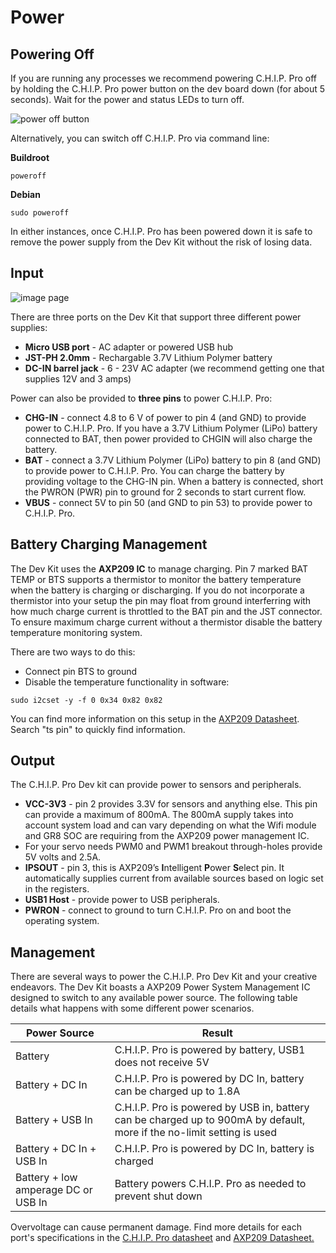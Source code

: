 # Power

## Powering Off

If you are running any processes we recommend powering C.H.I.P. Pro off by holding the C.H.I.P. Pro power button on the dev board down (for about 5 seconds). Wait for the power and status LEDs to turn off. 

![power off button](images/poweroffB.gif)

Alternatively, you can switch off C.H.I.P. Pro via command line:

**Buildroot**

```
poweroff
```

**Debian**

```
sudo poweroff
```

In either instances, once C.H.I.P. Pro has been powered down it is safe to remove the power supply from the Dev Kit without the risk of losing data. 

## Input

![image page](images/powerIn.jpg)

There are three ports on the Dev Kit that support three different power supplies:

* **Micro USB port** - AC adapter or powered USB hub 
* **JST-PH 2.0mm** - Rechargable 3.7V Lithium Polymer battery 
* **DC-IN barrel jack** - 6 - 23V AC adapter (we recommend getting one that supplies 12V and 3 amps)

Power can also be provided to **three pins** to power C.H.I.P. Pro:

* **CHG-IN** - connect 4.8 to 6 V of power to pin 4 (and GND) to provide power to C.H.I.P. Pro. If you have a 3.7V Lithium Polymer (LiPo) battery connected to BAT, then power provided to CHGIN will also charge the battery.
* **BAT** - connect a 3.7V Lithium Polymer (LiPo) battery to pin 8 (and GND) to provide power to C.H.I.P. Pro. You can charge the battery by providing voltage to the CHG-IN pin. When a battery is connected, short the PWRON (PWR) pin to ground for 2 seconds to start current flow. 
* **VBUS** - connect 5V to pin 50 (and GND to pin 53) to provide power to C.H.I.P. Pro.

## Battery Charging Management

The Dev Kit uses the **AXP209 IC** to manage charging. Pin 7 marked BAT TEMP or BTS supports a thermistor to monitor the battery temperature when the battery is charging or discharging.  If you do not incorporate a thermistor into your setup the pin may float from ground interferring with how much charge current is throttled to the BAT pin and the JST connector. To ensure maximum charge current without a thermistor disable the battery temperature monitoring system.

There are two ways to do this:

* Connect pin BTS to ground
* Disable the temperature functionality in software:

```shell
sudo i2cset -y -f 0 0x34 0x82 0x82
````

You can find more information on this setup in the [AXP209 Datasheet](https://github.com/NextThingCo/CHIP-Hardware/blob/master/CHIP%5Bv1_0%5D/CHIPv1_0-BOM-Datasheets/AXP209_Datasheet_v1.0en.pdf). Search "ts pin" to quickly find information.

## Output
The C.H.I.P. Pro Dev kit can provide power to sensors and peripherals.

* **VCC-3V3** - pin 2 provides 3.3V for sensors and anything else. This pin can provide a maximum of 800mA. The 800mA supply takes into account system load and can vary depending on what the Wifi module and GR8 SOC are requiring from the AXP209 power management IC.
* For your servo needs PWM0 and PWM1 breakout through-holes provide 5V volts and 2.5A.
* **IPSOUT** - pin 3, this is AXP209’s **I**ntelligent **P**ower **S**elect pin. It automatically supplies current from available sources based on logic set in the registers.
* **USB1 Host** - provide power to USB peripherals.
* **PWRON** - connect to ground to turn C.H.I.P. Pro on and boot the operating system.

## Management 
There are several ways to power the C.H.I.P. Pro Dev Kit and your creative endeavors. The Dev Kit boasts a AXP209 Power System Management IC designed to switch to any available power source. The following table details what happens with some different power scenarios.

Power Source | Result
----|----
Battery | C.H.I.P. Pro is powered by battery, USB1 does not receive 5V
Battery + DC In | C.H.I.P. Pro is powered by DC In, battery can be charged up to 1.8A
Battery + USB In | C.H.I.P. Pro is powered by USB in, battery can be charged up to 900mA by default, more if the no-limit setting is used
Battery + DC In + USB In | C.H.I.P. Pro is powered by DC In, battery is charged
Battery + low amperage DC or USB In | Battery powers C.H.I.P. Pro as needed to prevent shut down

Overvoltage can cause permanent damage. Find more details for each port's specifications in the [C.H.I.P. Pro datasheet](https://github.com/NextThingCo/CHIP_Pro-Hardware/blob/master/v0.9/Datasheets/CHIP_PRO_Datasheet_v1.0.pdf) and [AXP209 Datasheet.](https://github.com/NextThingCo/CHIP-Hardware/blob/master/CHIP%5Bv1_0%5D/CHIPv1_0-BOM-Datasheets/AXP209_Datasheet_v1.0en.pdf)
